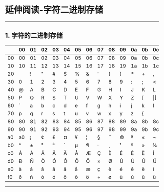 # 延伸阅读-字符二进制存储

---

## 1. 字符的二进制存储


||00|01|02|03|04|05|06|07|08|09|0a|0b|0c|0d|0e|0f|
|---|---|---|---|---|---|---|---|---|---|---|---|---|---|---|---|---|
|00|00|01|02|03|04|05|06|07|08|09|0a|0b|0c|0d|0e|0f|
|10|10|11|12|13|14|15|16|17|18|19|1a|1b|1c|1d|1e|1f|
|20| |!|"|#|$|%|&|'|(|)|*|+|,|-|.|/|
|30|0|1|2|3|4|5|6|7|8|9|:|;|<|=|>|?|
|40|@|A|B|C|D|E|F|G|H|I|J|K|L|M|N|O|
|50|P|Q|R|S|T|U|V|W|X|Y|Z|[|\|]|^|_|
|60|`|a|b|c|d|e|f|g|h|i|j|k|l|m|n|o|
|70|p|q|r|s|t|u|v|w|x|y|z|{|||}|~|7f|
|80|80|81|82|83|84|85|86|87|88|89|8a|8b|8c|8d|8e|8f|
|90|90|91|92|93|94|95|96|97|98|99|9a|9b|9c|9d|9e|9f|
|a0|a0|¡|¢|£|¤|¥|¦|§|¨|©|ª|«|¬|­|®|¯|
|b0|°|±|²|³|´|µ|¶|·|¸|¹|º|»|¼|½|¾|¿|
|c0|À|Á|Â|Ã|Ä|Å|Æ|Ç|È|É|Ê|Ë|Ì|Í|Î|Ï|
|d0|Ð|Ñ|Ò|Ó|Ô|Õ|Ö|×|Ø|Ù|Ú|Û|Ü|Ý|Þ|ß|
|e0|à|á|â|ã|ä|å|æ|ç|è|é|ê|ë|ì|í|î|ï|
|f0|ð|ñ|ò|ó|ô|õ|ö|÷|ø|ù|ú|û|ü|ý|þ|ÿ|





---



